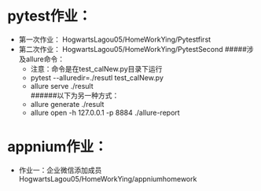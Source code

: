 # pytest作业：
- 第一次作业：
    HogwartsLagou05/HomeWorkYing/Pytestfirst
- 第二次作业：
    HogwartsLagou05/HomeWorkYing/PytestSecond
   #####涉及allure命令：
   - 注意：命令是在test_calNew.py目录下运行 
   - pytest --alluredir=./resutl test_calNew.py
   - allure serve ./result   
   ######以下为另一种方式：     
   - allure generate ./result
   - allure open -h 127.0.0.1 -p 8884 ./allure-report

      
# appnium作业：
- 作业一：企业微信添加成员
    HogwartsLagou05/HomeWorkYing/appniumhomework

